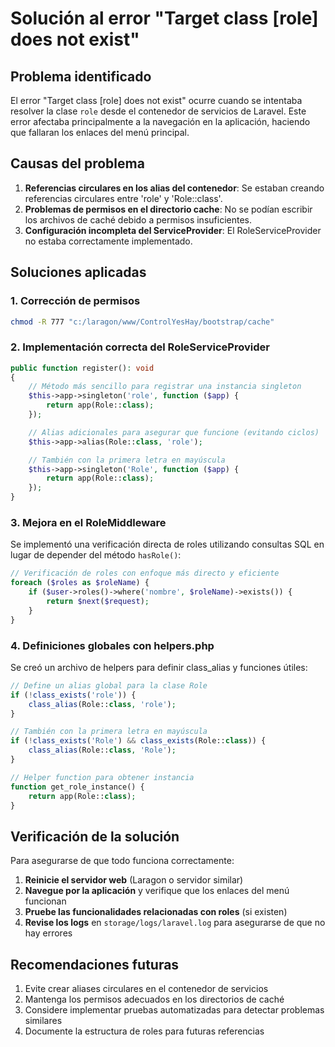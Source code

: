 # Solución al error "Target class [role] does not exist"

## Problema identificado

El error "Target class [role] does not exist" ocurre cuando se intentaba resolver la clase `role` desde el contenedor de servicios de Laravel. Este error afectaba principalmente a la navegación en la aplicación, haciendo que fallaran los enlaces del menú principal.

## Causas del problema

1. **Referencias circulares en los alias del contenedor**: Se estaban creando referencias circulares entre 'role' y 'Role::class'.
2. **Problemas de permisos en el directorio cache**: No se podían escribir los archivos de caché debido a permisos insuficientes.
3. **Configuración incompleta del ServiceProvider**: El RoleServiceProvider no estaba correctamente implementado.

## Soluciones aplicadas

### 1. Corrección de permisos

```bash
chmod -R 777 "c:/laragon/www/ControlYesHay/bootstrap/cache"
```

### 2. Implementación correcta del RoleServiceProvider

```php
public function register(): void
{
    // Método más sencillo para registrar una instancia singleton
    $this->app->singleton('role', function ($app) {
        return app(Role::class);
    });

    // Alias adicionales para asegurar que funcione (evitando ciclos)
    $this->app->alias(Role::class, 'role');

    // También con la primera letra en mayúscula
    $this->app->singleton('Role', function ($app) {
        return app(Role::class);
    });
}
```

### 3. Mejora en el RoleMiddleware

Se implementó una verificación directa de roles utilizando consultas SQL en lugar de depender del método `hasRole()`:

```php
// Verificación de roles con enfoque más directo y eficiente
foreach ($roles as $roleName) {
    if ($user->roles()->where('nombre', $roleName)->exists()) {
        return $next($request);
    }
}
```

### 4. Definiciones globales con helpers.php

Se creó un archivo de helpers para definir class_alias y funciones útiles:

```php
// Define un alias global para la clase Role
if (!class_exists('role')) {
    class_alias(Role::class, 'role');
}

// También con la primera letra en mayúscula
if (!class_exists('Role') && class_exists(Role::class)) {
    class_alias(Role::class, 'Role');
}

// Helper function para obtener instancia
function get_role_instance() {
    return app(Role::class);
}
```

## Verificación de la solución

Para asegurarse de que todo funciona correctamente:

1. **Reinicie el servidor web** (Laragon o servidor similar)
2. **Navegue por la aplicación** y verifique que los enlaces del menú funcionan
3. **Pruebe las funcionalidades relacionadas con roles** (si existen)
4. **Revise los logs** en `storage/logs/laravel.log` para asegurarse de que no hay errores

## Recomendaciones futuras

1. Evite crear aliases circulares en el contenedor de servicios
2. Mantenga los permisos adecuados en los directorios de caché
3. Considere implementar pruebas automatizadas para detectar problemas similares
4. Documente la estructura de roles para futuras referencias
